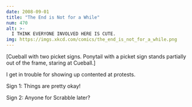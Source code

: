 ```yaml
---
date: 2008-09-01
title: "The End is Not for a While"
num: 470
alt: >-
  I THINK EVERYONE INVOLVED HERE IS CUTE.
img: https://imgs.xkcd.com/comics/the_end_is_not_for_a_while.png
---
```

[Cueball with two picket signs. Ponytail with a picket sign stands partially out of the frame, staring at Cueball.]

I get in trouble for showing up contented at protests.

Sign 1: Things are pretty okay!

Sign 2: Anyone for Scrabble later?